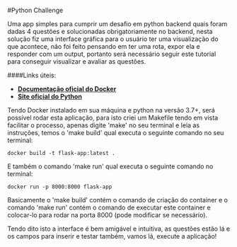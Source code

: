 #Python Challenge

Uma app simples para cumprir um desafio em python backend quais foram dadas 
4 questões e solucionadas obrigatoriamente no backend, nesta solução fiz uma
interface gráfica para o usuário ter uma visualização do que acontece, não foi 
feito pensando em ter uma rota, expor ela e responder com um output, portanto 
será necessário seguir este tutorial para conseguir visualizar e avaliar as 
questões.

####Links úteis:
* **[Documentação oficial do Docker](https://docs.docker.com/get-docker/)**
* **[Site oficial do Python](https://python.org.br/)**

Tendo Docker instalado em sua máquina e python na versão 3.7+, será possível 
rodar esta aplicação, para isto criei um Makefile tendo em vista facilitar o 
processo, apenas digite 'make' no seu terminal e leia as instruções, temos o 
'make build' qual executa o seguinte comando no seu terminal:

```
docker build -t flask-app:latest .
```

E também o comando 'make run' qual executa o seguinte comando no terminal:
```
docker run -p 8000:8000 flask-app
```

Basicamente o 'make build' contém o comando de criação do container e o comando
'make run' contém o comando de executar este container e colocar-lo para rodar 
na porta 8000 (pode modificar se necessário).

Tendo dito isto a interface é bem amigável e intuitiva, as questões estão lá e 
os campos para inserir e testar também, vamos lá, execute a aplicação!